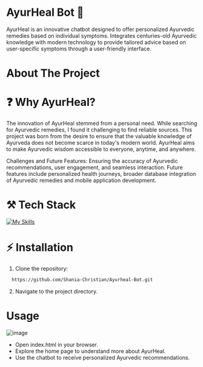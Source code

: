 # AyurHeal Bot 🌼

AyurHeal is an innovative chatbot designed to offer personalized Ayurvedic remedies based on individual symptoms. Integrates centuries-old Ayurvedic knowledge with modern technology to provide tailored advice based on user-specific symptoms through a user-friendly interface.

# About The Project

# ❓ Why AyurHeal?
The innovation of AyurHeal stemmed from a personal need. While searching for Ayurvedic remedies, I found it challenging to find reliable sources. This project was born from the desire to ensure that the valuable knowledge of Ayurveda does not become scarce in today's modern world. AyurHeal aims to make Ayurvedic wisdom accessible to everyone, anytime, and anywhere.

Challenges and Future Features: Ensuring the accuracy of Ayurvedic recommendations, user engagement, and seamless interaction. Future features include personalized health journeys, broader database integration of Ayurvedic remedies and mobile application development.

# ⚒️ Tech Stack

[![My Skills](https://skillicons.dev/icons?i=html,css,js&theme=light)](https://skillicons.dev)

# ⚡ Installation

1. Clone the repository:

```bash
  https://github.com/Shania-Christian/Ayurheal-Bot.git
```
2.  Navigate to the project directory.

# Usage

![image](https://github.com/Shania-Christian/Ayurheal-Bot/assets/155638124/709198ee-b849-4e63-8ddf-c32cfe578fa3)

- Open index.html in your browser.
- Explore the home page to understand more about AyurHeal.
- Use the chatbot to receive personalized Ayurvedic recommendations.
